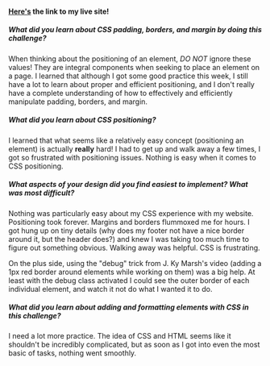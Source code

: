 
#### [Here's](https://jelliotartz.github.io/site-index.html) the link to my live site!


##### What did you learn about CSS padding, borders, and margin by doing this challenge?

When thinking about the positioning of an element, *DO NOT* ignore these values! They are integral components when seeking to place an element on a page. I learned that although I got some good practice this week, I still have a lot to learn about proper and efficient positioning, and I don't really have a complete understanding of how to effectively and efficiently manipulate padding, borders, and margin.

##### What did you learn about CSS positioning?

I learned that what seems like a relatively easy concept (positioning an element) is actually **really** hard! I had to get up and walk away a few times, I got so frustrated with positioning issues. Nothing is easy when it comes to CSS positioning.

##### What aspects of your design did you find easiest to implement? What was most difficult?

Nothing was particularly easy about my CSS experience with my website. Positioning took forever. Margins and borders flummoxed me for hours. I got hung up on tiny details (why does my footer not have a nice border around it, but the header does?) and knew I was taking too much time to figure out something obvious. Walking away was helpful. CSS is frustrating.

On the plus side, using the "debug" trick from J. Ky Marsh's video (adding a 1px red border around elements while working on them) was a big help. At least with the debug class activated I could see the outer border of each individual element, and watch it not do what I wanted it to do.

##### What did you learn about adding and formatting elements with CSS in this challenge?

I need a lot more practice. The idea of CSS and HTML seems like it shouldn't be incredibly complicated, but as soon as I got into even the most basic of tasks, nothing went smoothly.

